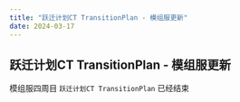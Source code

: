 ```yaml
---
title: "跃迁计划CT TransitionPlan - 模组服更新"
date: 2024-03-17
---
```


## 跃迁计划CT TransitionPlan - 模组服更新

模组服四周目 ```跃迁计划CT TransitionPlan``` 已经结束
